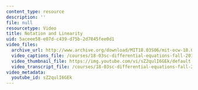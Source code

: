 ```yaml
---
content_type: resource
description: ''
file: null
resourcetype: Video
title: Notation and Linearity
uid: 5aceee58-e07d-c439-d75b-2d7845fee0d1
video_files:
  archive_url: http://www.archive.org/download/MIT18.03S06/mit-ocw-18.03-lec19-31mar2003-220k_512kb.mp4
  video_captions_file: /courses/18-03sc-differential-equations-fall-2011/9810084ae5ef5b21bebbcb6aaa349326_sZ2qulI6GEk.vtt
  video_thumbnail_file: https://img.youtube.com/vi/sZ2qulI6GEk/default.jpg
  video_transcript_file: /courses/18-03sc-differential-equations-fall-2011/5b88fee3ae9e9cc1b4b637ca1bb8991e_sZ2qulI6GEk.pdf
video_metadata:
  youtube_id: sZ2qulI6GEk
---
```

